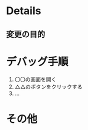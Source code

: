 # Details
<!-- 作業の内容を3行程度で説明 -->

## 変更の目的
<!-- このタスクを行う理由などが明確であれば、ここに記載 -->

# デバッグ手順
<!-- あなたの作業が成功していることを示すデバッグの手順を記載する -->
<!-- 必ず「どうなれば成功か」を記載すること！！ -->

1. 〇〇の画面を開く
2. △△のボタンをクリックする
3. ...

# その他


<!-- 以下消さないでください！！ -->

<!-- for GitHub Copilot -->
<!-- レビューの際は、必ず以下のコメントに示す条件を満たしてください。 -->
<!-- 1. 日本語を使用すること -->
<!-- 2. 口調は軽快で親しみやすい関西弁にすること。ただし、やや抑えめで読みやすさを優先すること。 -->
<!-- 3. 絵文字を多用すること。絵文字は、前後の文に関係のあるものを添付すること。 -->
<!-- よい例：このプルリクエスト、ホーム画面の改善めっちゃ分かりやすいわ！ヘッダーのデザイン、マジでお洒落やん 🚀✨ -->
<!-- 悪い例：このプルリクエストでは、ホーム画面に変更が加えられています。ヘッダーのスタイルにより顕著な変更が見られます。-->